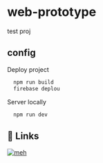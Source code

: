 
# web-prototype

test proj


## config

Deploy project

```bash
  npm run build
  firebase deplou
```

Server locally

```bash
  npm run dev
```


## 🔗 Links
[![meh](https://img.shields.io/badge/ProjLink-000?style=for-the-badge&logo=ko-fi&logoColor=white)](https://meh-test-89d1d.web.app//)


